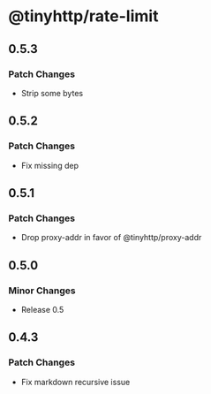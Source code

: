 # @tinyhttp/rate-limit

## 0.5.3

### Patch Changes

- Strip some bytes

## 0.5.2

### Patch Changes

- Fix missing dep

## 0.5.1

### Patch Changes

- Drop proxy-addr in favor of @tinyhttp/proxy-addr

## 0.5.0

### Minor Changes

- Release 0.5

## 0.4.3

### Patch Changes

- Fix markdown recursive issue
